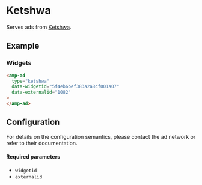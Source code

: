 # Ketshwa

Serves ads from [Ketshwa](https://www.ketshwa.com/).

## Example

### Widgets

```html
<amp-ad
  type="ketshwa"
  data-widgetid="5f4eb6bef383a2a8cf001a07"
  data-externalid="1082"
>
</amp-ad>
```

## Configuration

For details on the configuration semantics, please contact the ad network or refer to their documentation.

#### Required parameters

-   `widgetid`
-   `externalid`
